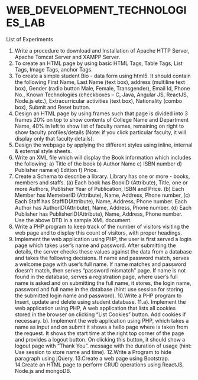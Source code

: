 # WEB_DEVELOPMENT_TECHNOLOGIES_LAB

List of Experiments

1. Write a procedure to download and Installation of Apache HTTP Server, Apache Tomcat Server and
    XAMPP Server.
2. To create an HTML page by using basic HTML Tags, Table Tags, List Tags, Image Tags, anchor Tags.
3. To create a simple student Bio - data form using html5. It should contain the following First Name,
    Last Name (text box), address (multiline text box), Gender (radio button Male, Female, Transgender),
    Email Id, Phone No., Known Technologies (checkboxes – C, Java, Angular JS, ReactJS, Node.js etc.),
    Extracurricular activities (text box), Nationality (combo box), Submit and Reset button.
4. Design an HTML page by using frames such that page is divided into 3 frames 20% on top to show
    contents of College Name and Department Name, 40% in left to show list of faculty names, remaining
    on right to show faculty profiles/details (Note: if you click particular faculty, it will display only that
    faculty details).
5. Design the webpage by applying the different styles using inline, internal & external style sheets.
6. Write an XML file which will display the Book information which includes the following: a) Title of the
    book b) Author Name c) ISBN number d) Publisher name e) Edition f) Price.
7. Create a Schema to describe a library. Library has one or more - books, members and staffs. (a)
    Each book has BookID (Attribute), Title, one or more Authors, Publisher Year of Publication, ISBN
    and Price. (b) Each Member has MemeberID (Attribute), Name, Address, Phone number, (c) Each
    Staff has StaffID(Attribute), Name, Address, Phone number. Each Author has AuthorID(Attribute),
    Name, Address, Phone number. (d) Each Publisher has PublisherID(Attribute), Name, Address, Phone
    number. Use the above DTD in a sample XML document.
8. Write a PHP program to keep track of the number of visitors visiting the web page and to display this
    count of visitors, with proper headings.
9. Implement the web application using PHP, the user is first served a login page which takes user’s
    name and password. After submitting the details, the server checks these values against the data
    from a database and takes the following decisions. If name and password match, serves a welcome
    page with user’s full name. If name matches and password doesn’t match, then serves “password
    mismatch” page. If name is not found in the database, serves a registration page, where user’s full
    name is asked and on submitting the full name, it stores, the login name, password and full name in
    the database (hint: use session for storing the submitted login name and password).
10.Write a PHP program to Insert, update and delete using student database.
11.a). Implement the web application using PHP, A web application that lists all cookies stored in the
    browser on clicking “List Cookies” button. Add cookies if necessary.
b). Implement the web application using PHP, which takes a name as input and on submit it shows a
    hello <name> page where<name> is taken from the request. It shows the start time at the right top
    corner of the page and provides a logout button. On clicking this button, it should show a logout page
    with “Thank You”. <name> message with the duration of usage (hint: Use session to store name and time).
12.Write a Program to hide paragraph using jQuery.
13.Create a web page using Bootstrap.
14.Create an HTML page to perform CRUD operations using ReactJS, Node.js and mongoDB.
